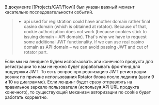 В документе [[Projects/CAT/Flow]] был указан важный момент касательно последовательности событий.

> - api used for registration could have another domain rather final casino domain (which is obtained at rotator). Because of that, cookie authorization does not work (because cookies stick to issuing domain – API domain). That's why we have to request some additional JWT functionality. If we can use real casino domain as API domain – we can avoid passing JWT and cut of rotator part.

Если мы на лендинге будем использовать апи конечного продукта для регистрации то нам не нужно будет дорабатывать фронтенд для поддержки JWT.
То есть вопрос про реализацию JWT регистрации возник по причине использования Rotator блока после лединга (шаги 9 и 10 на диаграмме). Если лендинг будет сразу отправлять на правильное зеркало пользователя (используя API URL продукта конечного), то существующий механизм авторизации по cookie будет работать корректно.
